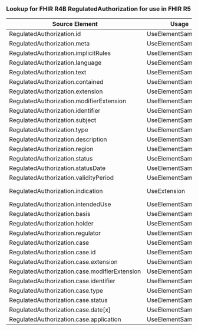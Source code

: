 ### Lookup for FHIR R4B RegulatedAuthorization for use in FHIR R5

| Source Element | Usage | Target |
| -------------- | ----- | ------ |
| RegulatedAuthorization.id | UseElementSameName | RegulatedAuthorization.id |
| RegulatedAuthorization.meta | UseElementSameName | RegulatedAuthorization.meta |
| RegulatedAuthorization.implicitRules | UseElementSameName | RegulatedAuthorization.implicitRules |
| RegulatedAuthorization.language | UseElementSameName | RegulatedAuthorization.language |
| RegulatedAuthorization.text | UseElementSameName | RegulatedAuthorization.text |
| RegulatedAuthorization.contained | UseElementSameName | RegulatedAuthorization.contained |
| RegulatedAuthorization.extension | UseElementSameName | RegulatedAuthorization.extension |
| RegulatedAuthorization.modifierExtension | UseElementSameName | RegulatedAuthorization.modifierExtension |
| RegulatedAuthorization.identifier | UseElementSameName | RegulatedAuthorization.identifier |
| RegulatedAuthorization.subject | UseElementSameName | RegulatedAuthorization.subject |
| RegulatedAuthorization.type | UseElementSameName | RegulatedAuthorization.type |
| RegulatedAuthorization.description | UseElementSameName | RegulatedAuthorization.description |
| RegulatedAuthorization.region | UseElementSameName | RegulatedAuthorization.region |
| RegulatedAuthorization.status | UseElementSameName | RegulatedAuthorization.status |
| RegulatedAuthorization.statusDate | UseElementSameName | RegulatedAuthorization.statusDate |
| RegulatedAuthorization.validityPeriod | UseElementSameName | RegulatedAuthorization.validityPeriod |
| RegulatedAuthorization.indication | UseExtension | http://hl7.org/fhir/4.3/StructureDefinition/extension-RegulatedAuthorization.indication |
| RegulatedAuthorization.intendedUse | UseElementSameName | RegulatedAuthorization.intendedUse |
| RegulatedAuthorization.basis | UseElementSameName | RegulatedAuthorization.basis |
| RegulatedAuthorization.holder | UseElementSameName | RegulatedAuthorization.holder |
| RegulatedAuthorization.regulator | UseElementSameName | RegulatedAuthorization.regulator |
| RegulatedAuthorization.case | UseElementSameName | RegulatedAuthorization.case |
| RegulatedAuthorization.case.id | UseElementSameName | RegulatedAuthorization.case.id |
| RegulatedAuthorization.case.extension | UseElementSameName | RegulatedAuthorization.case.extension |
| RegulatedAuthorization.case.modifierExtension | UseElementSameName | RegulatedAuthorization.case.modifierExtension |
| RegulatedAuthorization.case.identifier | UseElementSameName | RegulatedAuthorization.case.identifier |
| RegulatedAuthorization.case.type | UseElementSameName | RegulatedAuthorization.case.type |
| RegulatedAuthorization.case.status | UseElementSameName | RegulatedAuthorization.case.status |
| RegulatedAuthorization.case.date[x] | UseElementSameName | RegulatedAuthorization.case.date[x] |
| RegulatedAuthorization.case.application | UseElementSameName | RegulatedAuthorization.case.application |
